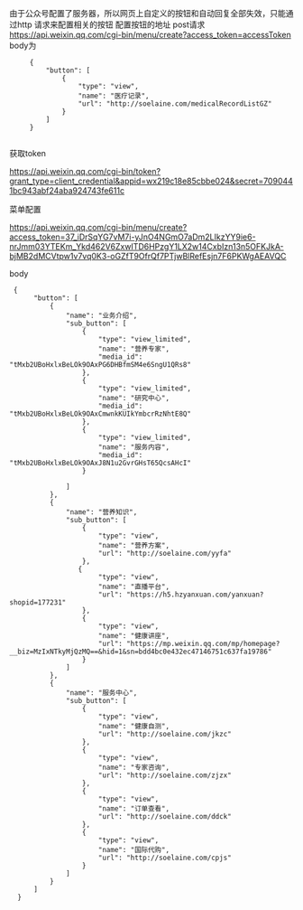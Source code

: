 由于公众号配置了服务器，所以网页上自定义的按钮和自动回复全部失效，只能通过http
请求来配置相关的按钮
配置按钮的地址 post请求
https://api.weixin.qq.com/cgi-bin/menu/create?access_token=accessToken
body为
```
     {
         "button": [
             {
                 "type": "view",
                 "name": "医疗记录",
                 "url": "http://soelaine.com/medicalRecordListGZ"
             }
         ]
     }
     
 ```
 获取token
 
 https://api.weixin.qq.com/cgi-bin/token?grant_type=client_credential&appid=wx219c18e85cbbe024&secret=7090441bc943abf24aba924743fe611c
 
 菜单配置
 
 https://api.weixin.qq.com/cgi-bin/menu/create?access_token=37_iDrSqYG7vM7i-yJnO4NGmO7aDm2LIkzYY9ie6-nrJmm03YTEKm_Ykd462V6ZxwITD6HPzgY1LX2w14CxbIzn13n5OFKJkA-bjMB2dMCVtpw1v7vq0K3-oGZfT9OfrQf7PTjwBlRefEsjn7F6PKWgAEAVQC
 
 body
 ```
  {
       "button": [
           {
               "name": "业务介绍",
               "sub_button": [
                   {
                       "type": "view_limited",
                       "name": "营养专家",
                       "media_id": "tMxb2UBoHxlxBeLOk9OAxPG6DHBfmSM4e6SngU1QRs8"
                   },
                   {
                       "type": "view_limited",
                       "name": "研究中心",
                       "media_id": "tMxb2UBoHxlxBeLOk9OAxCmwnkKUIkYmbcrRzNhtE8Q"
                   },
                   {
                       "type": "view_limited",
                       "name": "服务内容",
                       "media_id": "tMxb2UBoHxlxBeLOk9OAxJ8N1u2GvrGHsT65QcsAHcI"
                   }
                   
               ]
           },
           {
               "name": "营养知识",
               "sub_button": [
                   {
                       "type": "view",
                       "name": "营养方案",
                       "url": "http://soelaine.com/yyfa"
                   },
                  {
                       "type": "view",
                       "name": "直播平台",
                       "url": "https://h5.hzyanxuan.com/yanxuan?shopid=177231"
                   },
                   {
                       "type": "view",
                       "name": "健康讲座",
                       "url": "https://mp.weixin.qq.com/mp/homepage?__biz=MzIxNTkyMjQzMQ==&hid=1&sn=bdd4bc0e432ec47146751c637fa19786"
                   }
               ]
           },
           {
               "name": "服务中心",
               "sub_button": [
                   {
                       "type": "view",
                       "name": "健康自测",
                       "url": "http://soelaine.com/jkzc"
                   },
                   {
                       "type": "view",
                       "name": "专家咨询",
                       "url": "http://soelaine.com/zjzx"
                   },
                   {
                       "type": "view",
                       "name": "订单查看",
                       "url": "http://soelaine.com/ddck"
                   },
                   {
                       "type": "view",
                       "name": "国际代购",
                       "url": "http://soelaine.com/cpjs"
                   }
               ]
           }
       ]
   }
```
 

